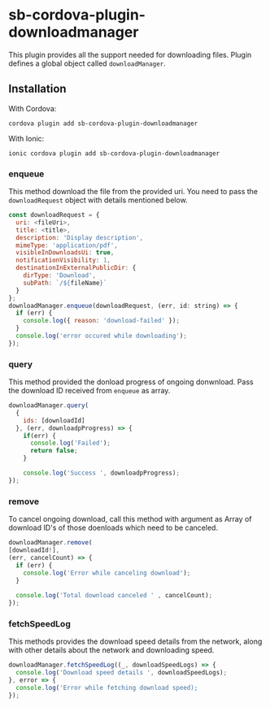 # sb-cordova-plugin-downloadmanager

This plugin provides all the support needed for downloading files. Plugin defines a global object called `downloadManager`. 

## Installation

With Cordova:

`cordova plugin add sb-cordova-plugin-downloadmanager`

With Ionic:

`ionic cordova plugin add sb-cordova-plugin-downloadmanager`

### enqueue
This method download the file from the provided uri. You need to pass the `downloadRequest` object with details mentioned below.
```js
const downloadRequest = {
  uri: <fileUri>,
  title: <title>,
  description: 'Display description',
  mimeType: 'application/pdf',
  visibleInDownloadsUi: true,
  notificationVisibility: 1,
  destinationInExternalPublicDir: {
    dirType: 'Download',
    subPath: `/${fileName}`
  }
};
downloadManager.enqueue(downloadRequest, (err, id: string) => {
  if (err) {
    console.log({ reason: 'download-failed' });
  }
  console.log('error occured while downloading');
});
```

### query
This method provided the donload progress of ongoing donwnload. Pass the download ID received from `enqueue` as array.
```js
downloadManager.query(
  {
    ids: [downloadId]
  }, (err, downloadpProgress) => {
    if(err) {
      console.log('Failed');
      return false;
    }

    console.log('Success ', downloadpProgress);
});
```

### remove
To cancel ongoing download, call this method with argument as Array of download ID's of those doenloads which need to be canceled.
```js
downloadManager.remove(
[downloadId!],
(err, cancelCount) => {
  if (err) {
    console.log('Error while canceling download');
  }
  
  console.log('Total download canceled ' , cancelCount);
});
```

### fetchSpeedLog
This methods provides the download speed details from the network, along with other details about the network and downloading speed.
```js
downloadManager.fetchSpeedLog((_, downloadSpeedLogs) => {
  console.log('Download speed details ', downloadSpeedLogs);
}, error => {
  console.log('Error while fetching download speed);
});
```